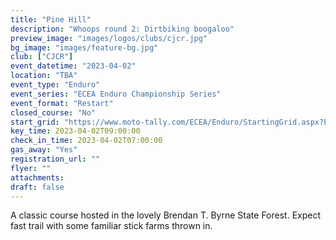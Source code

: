 ```yaml
---
title: "Pine Hill"
description: "Whoops round 2: Dirtbiking boogaloo"
preview_image: "images/logos/clubs/cjcr.jpg"
bg_image: "images/feature-bg.jpg"
club: ["CJCR"]
event_datetime: "2023-04-02"
location: "TBA"
event_type: "Enduro"
event_series: "ECEA Enduro Championship Series"
event_format: "Restart"
closed_course: "No"
start_grid: "https://www.moto-tally.com/ECEA/Enduro/StartingGrid.aspx?EY=2023&EID=4"
key_time: 2023-04-02T09:00:00
check_in_time: 2023-04-02T07:00:00
gas_away: "Yes"
registration_url: ""
flyer: ""
attachments:
draft: false
---
```


A classic course hosted in the lovely Brendan T. Byrne State Forest. Expect fast trail with some familiar stick farms thrown in.